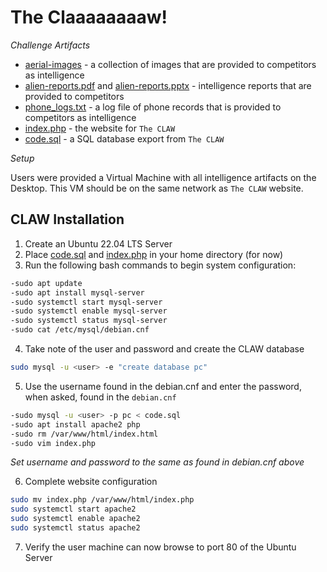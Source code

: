 # The Claaaaaaaaw!

_Challenge Artifacts_

- [aerial-images](./aerial-images) - a collection of images that are provided to competitors as intelligence
- [alien-reports.pdf](./alien-reports.pdf) and [alien-reports.pptx](./alien-reports.pptx) - intelligence reports that are provided to competitors
- [phone_logs.txt](./phone-logs.txt) - a log file of phone records that is provided to competitors as intelligence
- [index.php](./index.php) - the website for `The CLAW`
- [code.sql](./code.sql) - a SQL database export from `The CLAW`


_Setup_

Users were provided a Virtual Machine with all intelligence artifacts on the Desktop. This VM should be on the same network as `The CLAW` website.


## CLAW Installation

1. Create an Ubuntu 22.04 LTS Server
2. Place [code.sql](./code.sql) and [index.php](./index.php) in your home directory (for now)
3. Run the following bash commands to begin system configuration:
```bash
-sudo apt update
-sudo apt install mysql-server
-sudo systemctl start mysql-server
-sudo systemctl enable mysql-server
-sudo systemctl status mysql-server
-sudo cat /etc/mysql/debian.cnf
```
4. Take note of the user and password and create the CLAW database
```bash
sudo mysql -u <user> -e "create database pc"
```

5. Use the username found in the debian.cnf and enter the password, when asked, found in the `debian.cnf`
```bash
-sudo mysql -u <user> -p pc < code.sql
-sudo apt install apache2 php
-sudo rm /var/www/html/index.html
-sudo vim index.php
```
_Set username and password to the same as found in debian.cnf above_

6. Complete website configuration
```bash
sudo mv index.php /var/www/html/index.php
sudo systemctl start apache2
sudo systemctl enable apache2
sudo systemctl status apache2
```

7. Verify the user machine can now browse to port 80 of the Ubuntu Server
